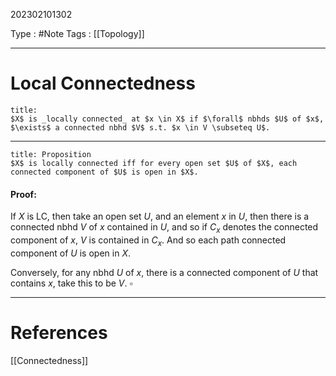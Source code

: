 202302101302

Type : #Note
Tags : [[Topology]]

---
# Local Connectedness
```ad-note
title: 
$X$ is _locally connected_ at $x \in X$ if $\forall$ nbhds $U$ of $x$, $\exists$ a connected nbhd $V$ s.t. $x \in V \subseteq U$.
```

---
```ad-note
title: Proposition
$X$ is locally connected iff for every open set $U$ of $X$, each connected component of $U$ is open in $X$.
```

#### Proof:
If $X$ is LC, then take an open set $U$, and an element $x$ in $U$, then there is a connected nbhd $V$ of $x$ contained in $U$, and so if $C_x$ denotes the connected component of $x$, $V$ is contained in $C_x$. And so each path connected component of $U$ is open in $X$. 

Conversely, for any nbhd $U$ of $x$, there is a connected component of $U$ that contains $x$, take this to be $V$. $\square$

---
# References
[[Connectedness]]